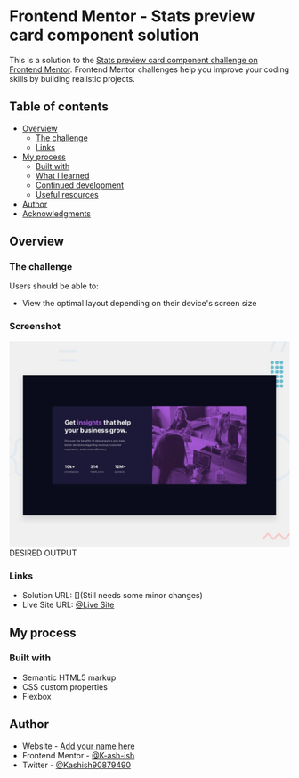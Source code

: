 # Frontend Mentor - Stats preview card component solution

This is a solution to the [Stats preview card component challenge on Frontend Mentor](https://www.frontendmentor.io/challenges/stats-preview-card-component-8JqbgoU62). Frontend Mentor challenges help you improve your coding skills by building realistic projects. 

## Table of contents

- [Overview](#overview)
  - [The challenge](#the-challenge)
  - [Links](#links)
- [My process](#my-process)
  - [Built with](#built-with)
  - [What I learned](#what-i-learned)
  - [Continued development](#continued-development)
  - [Useful resources](#useful-resources)
- [Author](#author)
- [Acknowledgments](#acknowledgments)

## Overview

### The challenge

Users should be able to:

- View the optimal layout depending on their device's screen size

### Screenshot

![](images/desktop-preview.jpg)
DESIRED OUTPUT

### Links

- Solution URL: [](Still needs some minor changes)
- Live Site URL: [@Live Site](https://k-ash-ish.github.io/FEM-Stats-preview-card-component-CHALLENGE/)

## My process

### Built with

- Semantic HTML5 markup
- CSS custom properties
- Flexbox


## Author

- Website - [Add your name here](https://www.your-site.com)
- Frontend Mentor - [@K-ash-ish](https://www.frontendmentor.io/profile/K-ash-ish)
- Twitter - [@Kashish90879490](https://twitter.com/Kashish90879490)

